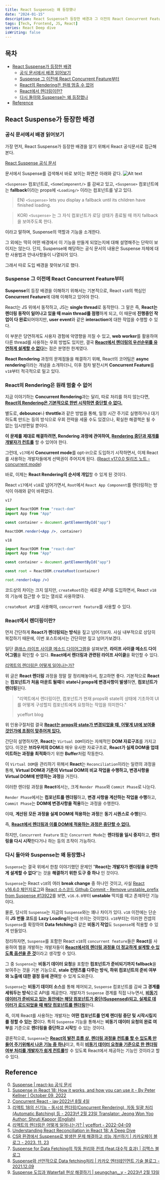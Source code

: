 ```yaml
---
title: React Suspense는 왜 등장했나
date: "2024-01-15"
description: React Suspense가 등장한 배경과 그 이전의 React Concurrent Feature에 대해 알아보기 (feat. React 렌더링 과정)
tags: [Tech, Frontend, JS, React]
series: React Deep dive
isWriting: false
---
```


## 목차

- [React Suspense가 등장한 배경](#react-suspense가-등장한-배경)
  - [공식 문서에서 배경 읽어보기](#공식-문서에서-배경-읽어보기)
  - [Suspense 그 이전에 React Concurrent Feature부터](#suspense-그-이전에-react-concurrent-feature부터)
  - [React의 Rendering은 원래 멈출 수 없어](#react의-rendering은-원래-멈출-수-없어)
  - [React에서 렌더링이란?](#react에서-렌더링이란)
  - [다시 돌아와 Suspense는 왜 등장했나](#다시-돌아와-suspense는-왜-등장했나)
- [Reference](#reference)

## React Suspense가 등장한 배경

### 공식 문서에서 배경 읽어보기

가장 먼저, React Suspense가 등장한 배경을 알기 위해서 React 공식문서로 접근해본다.

[React Suspense 공식 문서](https://react.dev/reference/react/Suspense)

문서에서 Suspense를 검색해서 바로 보이는 화면은 아래와 같다.
![Alt text](image-1.png)

`<Suspense>` 컴포넌트로, `<SomeComponent/>` 를 감싸고 있고,
`<Suspense>` 컴포넌트에는 **fallback**이라는 props에 `<Loading/>` 이라는 컴포넌트를 넣고 있다.

> EN) `<Suspense>` lets you display a fallback until its children have finished loading.

> KOR) `<Suspense>` 는 그 자식 컴포넌트가 로딩 상태가 종료될 때 까지 fallback을 보여주도록 한다.

이라고 말하며, Suspense의 역할과 기능을 소개한다.

그 외에는 딱히 어떤 배경에서 이 기능을 만들게 되었는지에 대해 설명해주는 단락이 보이지는 않는다.
단지, Suspense에 해당하는 공식 문서의 내용은 Suspense 자체에 대한 사용법과 안내사항들이 나열되어 있다.

그래서 따로 도입 배경을 찾아보기로 했다.

### Suspense 그 이전에 React Concurrent Feature부터

**Suspense**의 등장 배경을 이해하기 위해서는 기본적으로, React `v18`의 핵심인 **Concurrent Feature**에 대해 이해하고 있어야 한다.

React는 JS 위에서 동작하고, JS는 **single thread**로 동작한다. 그 말은 즉, **React는 렌더링 동작이 일어나고 있을 때 main thread를 점령**하게 되고, 이 때문에 **진행중인 작업이 다 완료**되어야지만, **user event**와 같은 **interaction**에 대한 작업을 수행할 수 있다.

이 부분은 당연하게도 사용자 경험에 악영향을 끼칠 수 있고, **web worker**를 활용하여 다른 thread를 사용하는 우회 방법도 있지만, 결국 <u>**React에서 렌더링의 우선순위를 유연하게 설계할 수 없다**</u>는 점은 분명한 한계였다.

**React Rendering** 과정의 문제점들을 해결하기 위해, React의 코어팀은 **async rendering**이라는 개념을 소개하더니, 이후 점차 발전시켜 **Concurrent Feature**를 `v18`부터 적극적으로 밀고 있다.

### React의 Rendering은 원래 멈출 수 없어

지금 이야기하는 **Concurrent Rendering**과는 달리, 따로 처리를 하지 않는다면, <u>**React의 Rendering은 기본적으로 한번 시작하면 중단할 수 없다.**</u>

별도로, **debounce**나 **throttle**과 같은 방법을 통해, 일정 시간 주기로 실행하거나 대기하도록 만드는 등의 방식으로 우회 전략을 세울 수도 있겠으나, 확실한 해결책은 될 수 없는 임시방편일 뿐이다.

**이 문제를 제대로 해결하려면, Rendering 과정에 관여하여, <u>Rendering 중단과 재개를 개발자가 컨트롤</u>** 할 수 있어야 한다.

그런데, `v17`에서 **Concurrent mode**를 opt-in으로 도입하기 시작하면서, 이제 React를 사용하는 개발자들에게 선택권이 주어지게 된다. ([React v17.0.0 릴리즈 노트 - concurrent mode](https://github.com/facebook/react/releases/tag/v17.0.0))

바로, 이제는 **React Rendering의 순서에 개입**할 수 있게 된 것이다.

React `v17`에서 `v18`로 넘어가면서, `Root`에서 `React App Component`를 렌더링하는 방식이 아래와 같이 바뀌었다.

`v17`

```jsx
import ReactDOM from "react-dom"
import App from "App"

const container = document.getElementById("app")

ReactDOM.render(<App />, container)
```

`v18`

```jsx
import ReactDOM from "react-dom"
import App from "App"

const container = document.getElementById("app")

const root = ReactDOM.createRoot(container)

root.render(<App />)
```

코드상의 차이는 크지 않지만, `createRoot`라는 새로운 API를 도입하면서, React `v18`의 기능에 접근할 수 있는 열쇠로 사용하였다.

`createRoot API`를 사용해야, `concurrent feature`를 사용할 수 있다.

### React에서 렌더링이란?

먼저 간단하게 **React가 렌더링되는 방식**을 짚고 넘어가보자.
사실 내부적으로 상당히 복잡하기 때문에, 이번 포스트에서는 간단히만 짚고 넘어가보겠다.

일단 [클래스 라이프 사이클 메소드 다이어그램](https://projects.wojtekmaj.pl/react-lifecycle-methods-diagram/)을 살펴보면, **라이프 사이클 메소드 다이어그램**을 확인할 수 있다. **React에서 렌더링과 관련된 라이프 사이클**을 확인할 수 있다.

[리액트의 렌더링은 어떻게 일어나는가?](https://yceffort.kr/2022/04/deep-dive-in-react-rendering)

위 글은 **React 렌더링** 과정을 정말 잘 정리해놓아서, 참고하면 좋다. 기본적으로 **React**는 **컴포넌트가 처음 마운트 될때**와 **state나 props에 변경사항이 발생**하면, **컴포넌트가 렌더링**된다.

> "리액트에서 렌더링이란, 컴포넌트가 현재 props와 state의 상태에 기초하여 UI를 어떻게 구성할지 컴포넌트에게 요청하는 작업을 의미한다."
>
> yceffort blog

위 인용구절처럼 결국 <u>**React는 props와 state가 변경되었을 때, 어떻게 UI에 보여줄 것인가에 초점이 맞추어져 있다.**</u>

간단히 설명하자면, **React**는 `Virtual DOM`이라는 자체적인 **DOM 자료구조**를 가지고 있다. 이것은 **브라우저의 DOM**과 매우 유사한 자료구조로, **React가 실제 DOM을 업데이트하는 과정을 최적화**하기 위한 **Buffer**처럼 작동한다.

이 `Virtual DOM`을 관리하기 위해서 **React**는 `Reconciliation`이라는 일련의 과정을 통해, **Virtual DOM과 기존의 Virtual DOM의 비교 작업을 수행하고, 변경사항을 Virtual DOM에 반영하는 과정**을 거친다.

이러한 렌더링 과정을 **React**에서는, 크게 `Render Phase`와 `Commit Phase`로 나눈다.

`Render Phase`에서는 **컴포넌트를 렌더링**하고, **변경 사항을 계산하는 작업을 수행**하고, `Commit Phase`는 **DOM에 변경사항을 적용**하는 과정을 수행한다.

이때, **계산된 모든 과정을 실제 DOM에 적용하는 과정**은 **동기 시퀀스로 수행**된다.

즉, <u>**React에서 렌더링과 이를 DOM에 적용하는 과정은 중단할 수 없다.**</u>

하지만, `Concurrent Feature` 또는 `Concurrent Mode`는 **렌더링을 일시 중지**하고, **렌더링을 다시 시작**한다거나 하는 등의 조작이 가능하다.

### 다시 돌아와 Suspense는 왜 등장했나

`Suspense`는 결국 위에서 한참 이야기했던 문제인 "**React는 개발자가 렌더링을 유연하게 설계할 수 없다**"는 것을 **해결하기 위한 도구 중 하나** 인 것이다.

`Suspense`는 React `v18`의 여러 **break change** 중 하나인 것이고, 사실 [React v16.6.0 체인지로그](https://github.com/facebook/react/blob/main/CHANGELOG.md#1660-october-23-2018)와 [React 소스코드 Github Commit - Remove unstable_prefix from Suspense #13922](https://github.com/facebook/react/pull/13922)를 보면, `v16.6.0`부터 **unstable** 딱지를 떼고 존재하던 기능이다.

물론, 당시의 `Suspense`는 지금의 `Suspense`와는 꽤나 차이가 있다. `v18` 이전에는 단순히 **JS 번들 코드**를 **Lazy Loading**하는데 쓰이는 것이었다. `v18`부터는 이러한 컨셉의 `Suspense`를 확장하여 **Data fetching**과 같은 **비동기 작업**도 `Suspense`에 적용할 수 있게 만들었다.

정리하자면, `Suspense`를 포함한 React `v18`의 `concurrent feature`들은 **React**를 사용하여 웹을 개발하는 개발자들이 <u>**React에서의 렌더링 과정을 더 정교하게 설계할 수 있도록 옵션을 준 것**</u>이라고 생각할 수 있다.

그 중 `Suspense`는 **비동기 데이터 요청**을 포함한 **컴포넌트가 준비되기까지 fallback**을 보여주는 것을 기본 기능으로, **stale 컨텐츠를 다루는 방식, 하위 컴포넌트의 준비 여부와 노출에 대한 결정 등에 관여**할 수 있게 도와준다.

`Suspense`는 **비동기 데이터 소스**를 통해 제어되고, `Suspense` 컴포넌트를 감싸 **그 경계를 세워두는 방식**으로 API를 제공한다. 개발자가 `Suspense` 경계를 직접 나누면서, <u>**비동기 데이터가 준비되고 있는 동안에는 해당 컴포넌트가 중단(Suspensed)되고, 실제로 데이터가 로드되었을 때 해당 컴포넌트를 렌더링**</u>한다.

즉, 이제 React를 사용하는 개발자는 **어떤 컴포넌트를 언제 렌더링 중단 및 시작시킬지를 정할 수 있는 것**이다. 특히 `Suspense` 기능을 통해서는 **비동기 데이터 요청의 완료 여부**를 기준으로 **렌더링을 중단하고 시작**할 수 있는 것이다.

결론적으로, `Suspense`는 <u>**React의 발전 흐름 상, 렌더링 과정을 컨트롤 할 수 있도록 만들어 주기위해서 나온 기능 중 하나**</u>이고, 특히 <u>**비동기 데이터 요청을 기준으로 한 렌더링 여부 처리를 개발자가 쉽게 컨트롤**</u>할 수 있도록 React에서 제공하는 기능인 것이라고 할 수 있다.

## Reference

0. [Suspense | react-ko 공식 문서](https://ko.react.dev/reference/react/Suspense)
1. [Suspense in React 18: How it works, and how you can use it - By Peter Kellner | October 09, 2022](https://www.pluralsight.com/blog/software-development/suspense-react-18-explained)
2. [Concurrent React - jay·2022년 8월 4일](https://velog.io/@jay/Concurrent-React)
3. [리액트 18의 신기능 - 동시성 렌더링(Concurrent Rendering), 자동 일괄 처리(Automatic Batching) 등 - 2023년 2월 23일 Translator: Jeong Won Yoo Author: Shruti Kapoor (English)](https://www.freecodecamp.org/korean/news/riaegteu-18yi-singineung-dongsiseong-rendeoring-concurrent-rendering-jadong-ilgwal-ceori-automatic-batching-deung/)
4. [리액트의 렌더링은 어떻게 일어나는가? | yceffort - 2022-04-09](https://yceffort.kr/2022/04/deep-dive-in-react-rendering)
5. [Understanding React Reconciliation in React 18: A Deep Dive](https://medium.com/@souviksen093/understanding-react-reconciliation-in-react-18-a-deep-dive-16b083e5592a)
6. [CSR 환경에서 Suspense로 발생한 문제 해결하고 성능 개선하기 | 카카오페이 블로그 - 2023. 11. 23](https://tech.kakaopay.com/post/react-router-dom-csr-prefetch/)
7. [Suspense for Data Fetching의 작동 원리와 컨셉 (feat.대수적 효과) | 김맥스 블로그](https://maxkim-j.github.io/posts/suspense-argibraic-effect/)
8. [Suspense와 선언적으로 Data fetching처리 | 카카오 엔터테인먼트 기술 블로그 - 2021.12.09](https://fe-developers.kakaoent.com/2021/211127-211209-suspense/)
9. [Suspense 도입과 Waterfall 현상 해결하기 | seungchan\_\_y - 2023년 2월 13일](https://velog.io/@seungchan__y/Suspense-%EB%8F%84%EC%9E%85%EA%B3%BC-Waterfall-%ED%98%84%EC%83%81-%ED%95%B4%EA%B2%B0%ED%95%98%EA%B8%B0)
